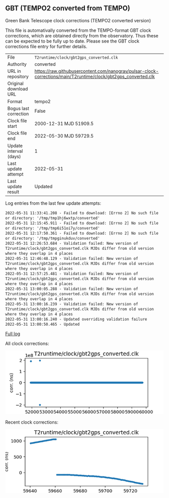 
## GBT (TEMPO2 converted from TEMPO)

Green Bank Telescope clock corrections (TEMPO2 converted version)

This file is automativally converted from the TEMPO-format GBT
clock corrections, which are obtained directly from the observatory.
Thus these can be expected to be fully up to date. Please see the
GBT clock corrections file entry for further details.

|     |     |
|:--- |:--- |
| File | `T2runtime/clock/gbt2gps_converted.clk` |
| Authority | converted |
| URL in repository | <https://raw.githubusercontent.com/nanograv/pulsar-clock-corrections/main/T2runtime/clock/gbt2gps_converted.clk> |
| Original download URL | <None> |
| Format | tempo2 |
| Bogus last correction | False |
| Clock file start | 2000-12-31 MJD 51909.5 |
| Clock file end | 2022-05-30 MJD 59729.5 |
| Update interval (days) | 1 |
| Last update attempt | 2022-05-31 |
| Last update result | Updated |

Log entries from the last few update attempts:
```
2022-05-31 11:33:41.208 - Failed to download: [Errno 2] No such file or directory: '/tmp/tmp1hj6wxtp/converted'
2022-05-31 12:15:45.911 - Failed to download: [Errno 2] No such file or directory: '/tmp/tmp6i51oi7y/converted'
2022-05-31 12:17:50.361 - Failed to download: [Errno 2] No such file or directory: '/tmp/tmpginukduv/converted'
2022-05-31 12:26:53.684 - Validation failed: New version of T2runtime/clock/gbt2gps_converted.clk MJDs differ from old version where they overlap in 4 places
2022-05-31 12:46:48.129 - Validation failed: New version of T2runtime/clock/gbt2gps_converted.clk MJDs differ from old version where they overlap in 4 places
2022-05-31 12:57:25.481 - Validation failed: New version of T2runtime/clock/gbt2gps_converted.clk MJDs differ from old version where they overlap in 4 places
2022-05-31 13:00:05.288 - Validation failed: New version of T2runtime/clock/gbt2gps_converted.clk MJDs differ from old version where they overlap in 4 places
2022-05-31 13:00:16.239 - Validation failed: New version of T2runtime/clock/gbt2gps_converted.clk MJDs differ from old version where they overlap in 4 places
2022-05-31 13:00:16.240 - Updated overriding validation failure
2022-05-31 13:00:50.465 - Updated
```
[Full log](https://raw.githubusercontent.com/nanograv/pulsar-clock-corrections/main/log/T2runtime/clock/gbt2gps_converted.clk.log)


All clock corrections:

![plot of all clock corrections](gbt2gps_converted.clk.png "All corrections")

Recent clock corrections:

![plot of recent clock corrections](gbt2gps_converted.clk.short.png "Recent corrections")

